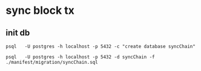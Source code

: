 # sync block tx

## init db

```
psql   -U postgres -h localhost -p 5432 -c "create database syncChain"
```

```
psql   -U postgres -h localhost -p 5432 -d syncChain -f ./manifest/migration/syncChain.sql
```

